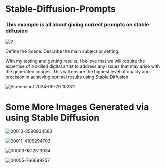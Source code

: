 <h1>Stable-Diffusion-Prompts</h1>
<h3>This example is all about giving correct prompts on stable diffusion</h3>

![2](https://github.com/user-attachments/assets/db370fdd-3fe5-4d6c-855c-ed723a09f0b6)


Define the Scene: Describe the main subject or setting.

With my testing and getting results, I believe that we will require the expertise of a skilled digital artist to address any issues that may arise with the generated images. This will ensure the highest level of quality and precision in achieving optimal results using Stable Diffusion.


![Screenshot 2024-09-29 102811](https://github.com/user-attachments/assets/bceedd4b-d998-456d-93c2-23334b44f401)

<h1>Some More Images Generated via using Stable Diffusion</h1>


![00013-3590934583](https://github.com/user-attachments/assets/b213f56d-60fd-4724-89df-9eb1fc59f14b)

![00011-4106294703](https://github.com/user-attachments/assets/c223169c-708e-4149-a7cc-4ce27ce4b789)


![00003-1812513034](https://github.com/user-attachments/assets/41b710f7-132f-4c63-88de-5cc9c514f3d1)


![00005-766699257](https://github.com/user-attachments/assets/da7e9401-f895-4eca-84b6-c4bc53b5ca41)



